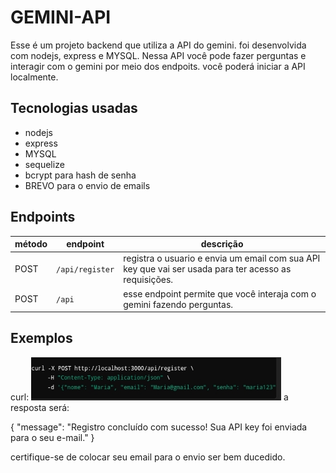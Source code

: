 # GEMINI-API

Esse é um projeto backend que utiliza a API do gemini. foi desenvolvida com nodejs, express e MYSQL. Nessa API você pode fazer perguntas e interagir com o gemini por meio dos endpoits. você poderá iniciar a API localmente.

## Tecnologias usadas
- nodejs
- express
- MYSQL
- sequelize
- bcrypt para hash de senha
- BREVO para o envio de emails

## Endpoints
| método | endpoint | descrição |
|--------|--------|---------|
| POST | `/api/register` | registra o usuario e envia um email com sua API key que vai ser usada para ter acesso as requisições.
| POST | `/api` | esse endpoint permite que você interaja com o gemini fazendo perguntas.

## Exemplos
curl:
<img src="https://github.com/Emanoellima-dev/GEMINI-API/blob/main/imagens/imagem1.jpg" width="400" />
a resposta será:

{
  "message": "Registro concluído com sucesso! Sua API key foi enviada para o seu e-mail."
}

certifique-se de colocar seu email para o envio ser bem ducedido.